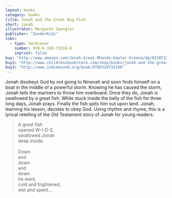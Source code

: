 ```yaml
---
layout: books
category: books
title: Jonah and the Great Big Fish
short: jonah
illustrator: Margaret Spengler
publisher: "ZonderKidz"
isbn:
  - type: hardcover
    number: 978-0-310-73219-8
    inprint: false
buy: "http://www.amazon.com/Jonah-Great-Rhonda-Gowler-Greene/dp/0310732190/ref=la_B001IXNUW8_1_5?s=books&ie=UTF8&qid=1409831299&sr=1-5"
buy2: "http://www.childrensbookstore.com/shop/books/jonah-and-the-great-big-fish-9780310732198/"
buy3: "http://www.indiebound.org/book/9780310732198"
---
```


Jonah disobeys God by not going to Ninevah and soon finds himself on a boat in the middle of a powerful storm. Knowing he has caused the storm, Jonah tells the mariners to throw him overboard. Once they do, Jonah is swallowed by a great fish. While stuck inside the belly of the fish for three long days, Jonah prays. Finally the fish spits him out upon land. Jonah, learning his lesson, decides to obey God. Using rhythm and rhyme, this is a lyrical retelling of the Old Testament story of Jonah for young readers.

<blockquote class="excerpt"><p2 class="excerpt">
A great fish <br />
opened W-I-D-E, <br />
swallowed Jonah <br />
deep inside.
<br /><br />
Down <br />
and <br />
down <br />
and <br />
down <br />
he went, <br />
cold and frightened, <br />
wet and spent…
</p2></blockquote>